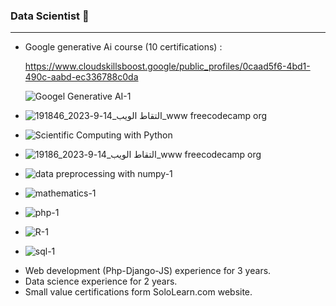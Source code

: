 ### Data Scientist 👋
<hr>
<ul>
<li>
  Google generative Ai course (10 certifications) :
  
https://www.cloudskillsboost.google/public_profiles/0caad5f6-4bd1-490c-aabd-ec336788c0da
  
  ![Googel Generative AI-1](https://github.com/eid-hamada22/eid-hamada22/assets/90055804/64a63485-08cb-4362-b414-1d98f4e3c369)

</li>
  <li>
    
  ![التقاط الويب_14-9-2023_191846_www freecodecamp org](https://github.com/eid-hamada22/eid-hamada22/assets/90055804/30f80476-4430-42f0-b12c-65fd9f3ec556)
</li>

<li>
  
  ![Scientific Computing with Python](https://github.com/eid-hamada22/eid-hamada22/assets/90055804/b5ae5d36-73ec-4959-a55e-274c5ec2e076)

</li>

<li>
  
  ![التقاط الويب_14-9-2023_19186_www freecodecamp org](https://github.com/eid-hamada22/eid-hamada22/assets/90055804/740fa49e-865c-4a35-9275-fbe060e25589)

</li>
<li>
  
![data preprocessing with numpy-1](https://github.com/eid-hamada22/eid-hamada22/assets/90055804/6ad72c92-c912-4808-ae50-d8a2f26e645e)

</li>
<li>
  
  ![mathematics-1](https://github.com/eid-hamada22/eid-hamada22/assets/90055804/d3360b70-b3c5-4907-b80c-5e0e79ba566e)
</li>
<li>
  
  ![php-1](https://github.com/eid-hamada22/eid-hamada22/assets/90055804/ae9f7a1b-9094-40ac-b541-bd8b9485bab6)
</li>
<li>
  
  ![R-1](https://github.com/eid-hamada22/eid-hamada22/assets/90055804/a399424b-3b56-4fce-a87c-af062c142ea8)
</li>
<li>
  
  ![sql-1](https://github.com/eid-hamada22/eid-hamada22/assets/90055804/2e988a08-7b66-4117-a0c4-7d3cfee324b5)
</li>
<li>
  Web development (Php-Django-JS) experience for 3 years.
</li>
<li>
  Data science experience for 2 years.
</li>
<li>
  Small value certifications form SoloLearn.com website.
</li>
</ul>
